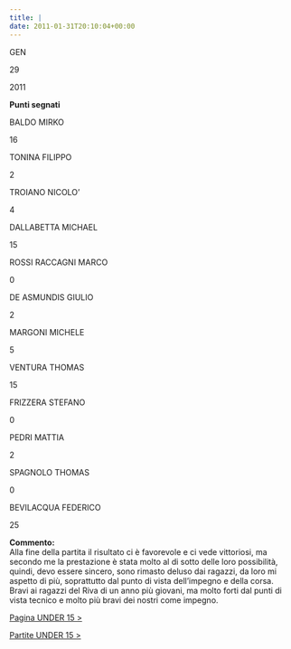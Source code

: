 ```yaml
---
title: |
date: 2011-01-31T20:10:04+00:00
---
```

GEN

29

2011

**Punti segnati**

BALDO MIRKO

16

TONINA FILIPPO

2

TROIANO NICOLO’

4

DALLABETTA MICHAEL

15

ROSSI RACCAGNI MARCO

0

DE ASMUNDIS GIULIO

2

MARGONI MICHELE

5

VENTURA THOMAS

15

FRIZZERA STEFANO

0

PEDRI MATTIA

2

SPAGNOLO THOMAS

0

BEVILACQUA FEDERICO

25

**Commento:**  
Alla fine della partita il risultato ci è favorevole e ci vede vittoriosi, ma secondo me la prestazione è stata molto al di sotto delle loro possibilità, quindi, devo essere sincero, sono rimasto deluso dai ragazzi, da loro mi aspetto di più, soprattutto dal punto di vista dell’impegno e della corsa. Bravi ai ragazzi del Riva di un anno più giovani, ma molto forti dal punti di vista tecnico e molto più bravi dei nostri come impegno.

[Pagina UNDER 15 >](http://www.basketgardolo.it/under-15)

[Partite UNDER 15 >](http://www.basketgardolo.it/?tag=under-15&cat=11)